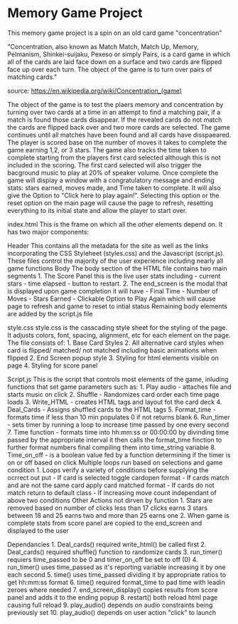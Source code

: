 # Memory Game Project

This memory game project is a spin on an old card game "concentration"

"Concentration, also known as Match Match, Match Up, Memory, Pelmanism, Shinkei-suijaku, Pexeso or simply Pairs, is a card game in which all of the cards are laid face down on a surface and two cards are flipped face up over each turn. The object of the game is to turn over pairs of matching cards."

source: https://en.wikipedia.org/wiki/Concentration_(game)

The object of the game is to test the plaers memory and concentration by turning over two cards at a time in an attempt to find a matching pair, if a match is found those cards disappear. If the revealed cards do not match the cards are flipped back over and two more cards are selected.  The game continues until all matches have been found and all cards have disspaeared.  The player is scored base on the number of moves it takes to complete the game earning 1,2, or 3 stars.  The game also tracks the time taken to complete starting from the players first card selected although this is not included in the scoring.  The first card selected will also trigger the bacground music to play at 20% of speaker volume.  Once complete the game will display a window with a congratulatory message and ending stats: stars earned, moves made, and Time taken to complete.  It will also give the Option to "Click here to play again!".  Selecting this option or the reset option on the main page will cause the page to refresh, resetting everything to its initial state and allow the player to start over.  

 index.html
    This is the frame on which all the other elements depend on.  It has two major components:
 
 Header
    This contains all the metadata for the site as well as the links incorporating the CSS Styleheet (styles.css) and the Javascript (script.js).  These files control the majority of the user experience including nearly all game functions
 Body
    The body section of the HTML file contains two main segments
      1.  The Score Panel this is the live user stats including 
          - current stars
          - time elapsed
          - button to restart.
      2.  The end_screen is the modal that is displayed upon game completion it will have 
          - Final Time
          - Number of Moves
          - Stars Earned
          - Clickable Option to Play Again which will cause page to refresh and game to reset to intial status
    Remaining body elements are added by the script.js file

 style.css
    style.css is the casscading style sheet for the styling of the page.  It adjusts colors, font, spacing, alignment, etc for each element on the page.  The file consists of:
      1. Base Card Styles
      2. All alternative card styles when card is flipped/ matched/ not matched including basic animations when flipped
      2. End Screen popup style
      3. Styling for html elements visible on page
      4. Styling for score panel

 Script.js
    This is the script that controls most elements of the game, inluding functions that set game parameters such as:
      1. Play audio - attaches file and starts music on click
      2. Shuffle - Randomizes card order each time page loads
      3. Write_HTML - creates HTML tags and layout fot the card deck
      4. Deal_Cards - Assigns shuffled cards to the HTML tags
      5. Format_time - formats time if less than 10 min populates 0 if not returns blank
      6. Run_timer - sets timer by running a loop to increase time passed by one every second
      7. Time function - formats time into hh:mm:ss or 00:00:00 by divinding time passed by the appropriate interval
             it then calls the format_time finction to further format numbers final compiling them into time_string variable
      8. Time_on_off - is a boolean value fed by a function determining if the timer is on or off based on click
    Multiple loops run based on selections and game condition
      1. Loops verify a variety of conditions before supplying the ocrrect out put
         - If card is selected toggle cardopen format
         - If cards match and are not the same card apply card matched format
         - If cards do not match return to default class
         - If increasing move count independant of above two conditions
    Other Actions not dirven by function
      1. Stars are removed based on number of clicks less than 17 clicks earns 3 stars between 18 and 25 earns two and more than 25 earns one
      2.  When game is complete stats from score panel are copied to the end_screen and displayed to the user

 Dependancies
      1. Deal_cards() required write_html() be called first
      2. Deal_cards() required shuffle() function to randomize cards
      3. run_timer() requiers time_passed to be 0 and timer_on_off be set to off (0)
      4. run_timer() uses time_passed as it's reporting variable increasing it by one each second
      5. time() uses time_passed dividing it by appropriate ratios to get hh:mm:ss format
      6. time() required format_time to pad time with leadin zeroes where needed
      7. end_screen_display() copies results from score panel and adds it to the ending popup
      8. restart() both reload html page causing full reload
      9. play_audio() depends on audio constraints being previously set
      10. play_audio() depends on user action "click" to launch

